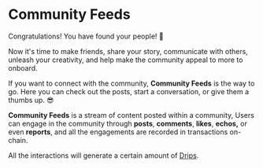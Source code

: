 # Community Feeds

Congratulations! You have found your people! 👋&#x20;

Now it's time to make friends, share your story, communicate with others, unleash your creativity, and help make the community appeal to more to onboard.

If you want to connect with the community, **Community Feeds** is the way to go. Here you can check out the posts, start a conversation, or give them a thumbs up. 😎

**Community Feeds** is a stream of content posted within a community, Users can engage in the community through **posts**, **comments**, **likes**, **echos,** or even **reports**, and all the engagements are recorded in transactions on-chain.

All the interactions will generate a certain amount of [Drips](https://www.notion.so/5-Drips-Drip-Royalties-c65860c21a0e45cfa59d5dda0b35e131?pvs=21).
